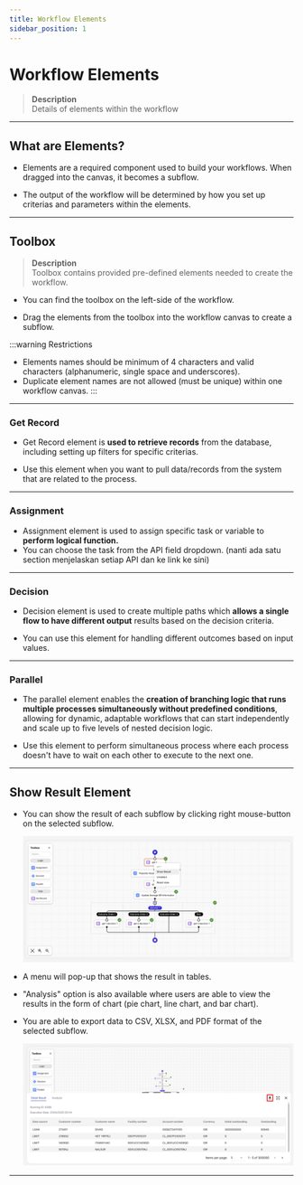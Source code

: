 ```yaml
---
title: Workflow Elements
sidebar_position: 1
---
```


# Workflow Elements
> **Description**  
Details of elements within the workflow

---

## What are Elements?

- Elements are a required component used to build your workflows. When dragged into the canvas, it becomes a subflow.

- The output of the workflow will be determined by how you set up criterias and parameters within the elements.

---


## Toolbox
> **Description**  
Toolbox contains provided pre-defined elements needed to create the workflow.

- You can find the toolbox on the left-side of the workflow.

- Drag the elements from the toolbox into the workflow canvas to create a subflow.


:::warning Restrictions

- Elements names should be minimum of 4 characters and valid characters (alphanumeric, single space and underscores).
- Duplicate element names are not allowed (must be unique) within one workflow canvas.
:::

---

### Get Record

- Get Record element is **used to retrieve records** from the database, including setting up filters for specific criterias.

- Use this element when you want to pull data/records from the system that are related to the process.

---


### Assignment

- Assignment element is used to assign specific task or variable to **perform logical function.**
- You can choose the task from the API field dropdown. (nanti ada satu section menjelaskan setiap API dan ke link ke sini)

---

### Decision

- Decision element is used to create multiple paths which **allows a single flow to have different output** results based on the decision criteria.

- You can use this element for handling different outcomes based on input values.

---

### Parallel

- The parallel element enables the **creation of branching logic that runs multiple processes simultaneously without predefined conditions**, allowing for dynamic, adaptable workflows that can start independently and scale up to five levels of nested decision logic.

- Use this element to perform simultaneous process where each process doesn't have to wait on each other to execute to the next one.
---

## Show Result Element

- You can show the result of each subflow by clicking right mouse-button on the selected subflow.

    ![image](/img/wf-5.png)


- A menu will pop-up that shows the result in tables.

- "Analysis" option is also available where users are able to view the results in the form of chart (pie chart, line chart, and bar chart).

- You are able to export data to CSV, XLSX, and PDF format of the selected subflow.

    ![image](/img/wf-6.png)

---




